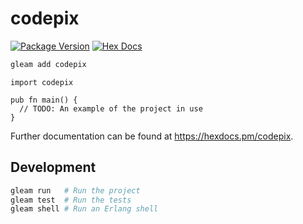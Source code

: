 # codepix

[![Package Version](https://img.shields.io/hexpm/v/codepix)](https://hex.pm/packages/codepix)
[![Hex Docs](https://img.shields.io/badge/hex-docs-ffaff3)](https://hexdocs.pm/codepix/)

```sh
gleam add codepix
```
```gleam
import codepix

pub fn main() {
  // TODO: An example of the project in use
}
```

Further documentation can be found at <https://hexdocs.pm/codepix>.

## Development

```sh
gleam run   # Run the project
gleam test  # Run the tests
gleam shell # Run an Erlang shell
```
